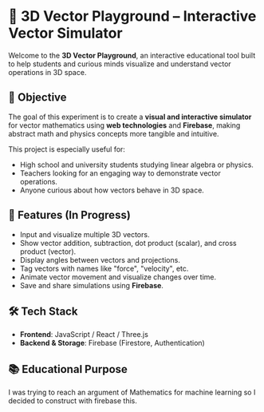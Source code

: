 # 🎯 3D Vector Playground – Interactive Vector Simulator

Welcome to the **3D Vector Playground**, an interactive educational tool built to help students and curious minds visualize and understand vector operations in 3D space.

## 📌 Objective

The goal of this experiment is to create a **visual and interactive simulator** for vector mathematics using **web technologies** and **Firebase**, making abstract math and physics concepts more tangible and intuitive.

This project is especially useful for:
- High school and university students studying linear algebra or physics.
- Teachers looking for an engaging way to demonstrate vector operations.
- Anyone curious about how vectors behave in 3D space.

## 🚀 Features (In Progress)

- Input and visualize multiple 3D vectors.
- Show vector addition, subtraction, dot product (scalar), and cross product (vector).
- Display angles between vectors and projections.
- Tag vectors with names like "force", "velocity", etc.
- Animate vector movement and visualize changes over time.
- Save and share simulations using **Firebase**.

## 🛠️ Tech Stack

- **Frontend**: JavaScript / React / Three.js
- **Backend & Storage**: Firebase (Firestore, Authentication)

## 📚 Educational Purpose

I was trying to reach an argument of Mathematics for machine learning so I decided to construct with firebase this.
